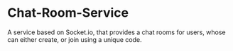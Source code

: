 # Chat-Room-Service
A service based on Socket.io, that provides a chat rooms for users, whose can either create, or join using a unique code.
